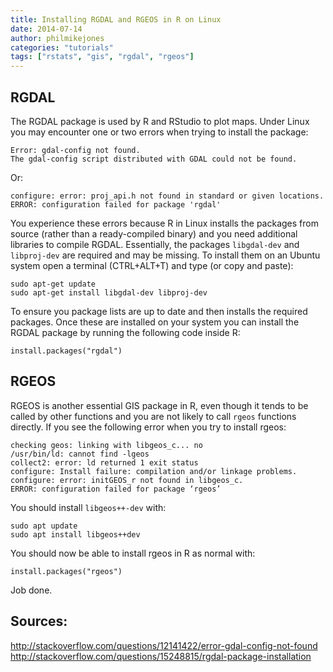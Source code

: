 ```yaml
---
title: Installing RGDAL and RGEOS in R on Linux
date: 2014-07-14
author: philmikejones
categories: "tutorials"
tags: ["rstats", "gis", "rgdal", "rgeos"]
---
```


## RGDAL

The RGDAL package is used by R and RStudio to plot maps.
Under Linux you may encounter one or two errors when trying to install the package:

```
Error: gdal-config not found.
The gdal-config script distributed with GDAL could not be found.
```

Or:

```
configure: error: proj_api.h not found in standard or given locations.
ERROR: configuration failed for package 'rgdal'
```

You experience these errors because R in Linux installs the packages from source (rather than a ready-compiled binary) and you need additional libraries to compile RGDAL.
Essentially, the packages `libgdal-dev` and `libproj-dev` are required and may be missing.
To install them on an Ubuntu system open a terminal (CTRL+ALT+T) and type (or copy and paste):

```
sudo apt-get update
sudo apt-get install libgdal-dev libproj-dev
```

To ensure you package lists are up to date and then installs the required packages.
Once these are installed on your system you can install the RGDAL package by running the following code inside R:

```
install.packages("rgdal")
```


## RGEOS

RGEOS is another essential GIS package in R, even though it tends to be called by other functions and you are not likely to call `rgeos` functions directly.
If you see the following error when you try to install rgeos:

```
checking geos: linking with libgeos_c... no
/usr/bin/ld: cannot find -lgeos
collect2: error: ld returned 1 exit status
configure: Install failure: compilation and/or linkage problems.
configure: error: initGEOS_r not found in libgeos_c.
ERROR: configuration failed for package ‘rgeos’
```

You should install `libgeos++-dev` with:

```
sudo apt update
sudo apt install libgeos++dev
```

You should now be able to install rgeos in R as normal with:

```
install.packages("rgeos")
```

Job done.

## Sources:

<http://stackoverflow.com/questions/12141422/error-gdal-config-not-found> <http://stackoverflow.com/questions/15248815/rgdal-package-installation>
